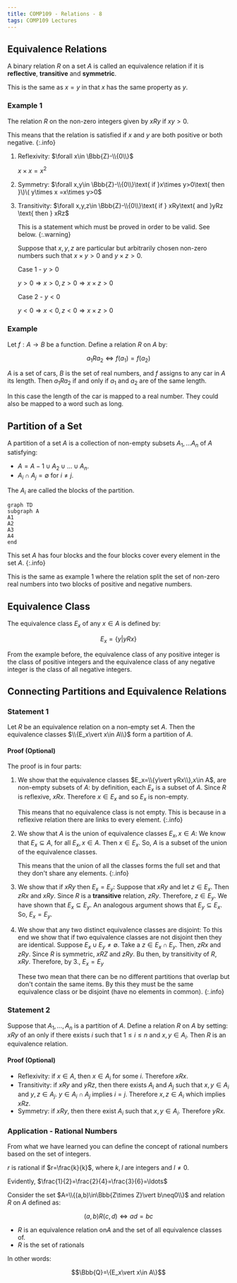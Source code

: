 ```yaml
---
title: COMP109 - Relations - 8
tags: COMP109 Lectures
---
```

## Equivalence Relations
A binary relation $R$ on a set $A$ is called an equivalence relation if it is **reflective**, **transitive** and **symmetric**.

This is the same as $x=y$ in that $x$ has the same property as $y$.

### Example 1
The relation $R$ on the non-zero integers given by $xRy$ if $xy>0$.

This means that the relation is satisfied if $x$ and $y$ are both positive or both negative.
{:.info}

1. Reflexivity: $\forall x\in \Bbb{Z}-\\{0\\}$

	$x\times x=x^2$
1. Symmetry: $\forall x,y\in \Bbb{Z}-\\{0\\}\text{ if }x\times y>0\text{ then }\)\( y\times x =x\times y>0$
1. Transitivity: $\forall x,y,z\in \Bbb{Z}-\\{0\\}\text{ if } xRy\text{ and }yRz \text{ then } xRz$

	This is a statement which must be proved in order to be valid. See below.
	{:.warning}
	
	Suppose that $x,y,z$ are particular but arbitrarily chosen non-zero numbers such that $x\times y>0$ and $y\times z>0$.
	
	Case 1 - $y>0$
	
	$y>0\Rightarrow x>0,z>0\Rightarrow x\times z>0$
	
	Case 2 - $y<0$
	
	$y<0\Rightarrow x<0,z<0\Rightarrow x\times z >0$

### Example
Let $f:A\rightarrow B$ be a function. Define a relation $R$ on $A$ by:

$$a_1Ra_2\Leftrightarrow f(a_1)=f(a_2)$$

$A$ is a set of cars,  $B$ is the set of real numbers, and $f$ assigns to any car in $A$ its length. Then $a_1Ra_2$ if and only if $a_1$ and $a_2$ are of the same length.

In this case the length of the car is mapped to a real number. They could also be mapped to a word such as $\text{long}$.

## Partition of a Set
A partition of a set $A$ is a collection of non-empty subsets $A_1,\ldots A_n$ of $A$ satisfying:

* $A=A-1\cup A_2\cup\ldots\cup A_n$.
* $A_i\cap A_j=\emptyset$ for $i\neq j$.

The $A_i$ are called the blocks of the partition.

```mermaid
graph TD
subgraph A
A1
A2
A3
A4
end
```

This set $A$ has four blocks and the four blocks cover every element in the set $A$.
{:.info}

This is the same as example 1 where the relation split the set of non-zero real numbers into two blocks of positive and negative numbers.

## Equivalence Class
The equivalence class $E_x$ of any $x\in A$ is defined by:

$$E_x=\{y\vert yRx\}$$

From the example before, the equivalence class of any positive integer is the class of positive integers and the equivalence class of any negative integer is the class of all negative integers.

## Connecting Partitions and Equivalence Relations
### Statement 1
Let $R$ be an equivalence relation on a non-empty set $A$. Then the equivalence classes $\\{E_x\vert x\in A\\}$ form a partition of $A$.

#### Proof (Optional)
The proof is in four parts:

1. We show that the equivalence classes $E_x=\\{y\vert yRx\\},x\in A$, are non-empty subsets of $A$: by definition, each $E_x$ is a subset of $A$. Since $R$ is reflexive, $xRx$. Therefore $x\in E_x$ and so $E_x$ is non-empty.

	This means that no equivalence class is not empty. This is because in a reflexive relation there are links to every element.
	{:.info}
1. We show that $A$ is the union of equivalence classes $E_x,x\in A$: We know that $E_x\subseteq A$, for all $E_x, x\in A$. Then $x\in E_x$. So, $A$ is a subset of the union of the equivalence classes.

	This means that the union of all the classes forms the full set and that they don't share any elements.
	{:.info}
1. We show that if $xRy$ then $E_x=E_y$: Suppose that $xRy$ and let $z\in E_x$. Then $zRx$ and $xRy$. Since $R$ is a **transitive** relation, $zRy$. Therefore, $z\in E_y$. We have shown that $E_x\subseteq E_y$. An analogous argument shows that $E_y\subseteq E_x$. So, $E_x=E_y$.
1. We show that any two distinct equivalence classes are disjoint: To this end we show that if two equivalence classes are not disjoint then they are identical. Suppose $E_x\cup E_y\neq \emptyset$. Take a $z\in E_x\cap E_y$. Then, $zRx$ and $zRy$. Since $R$ is symmetric, $xRZ$ and $zRy$. Bu then, by transitivity of $R$, $xRy$. Therefore, by 3., $E_x=E_y$

	These two mean that there can be no different partitions that overlap but don't contain the same items. By this they must be the same equivalence class or be disjoint (have no elements in common).
	{:.info}

### Statement 2
Suppose that $A_1,\ldots,A_n$ is a partition of $A$. Define a relation $R$ on $A$ by setting: $xRy$ of an only if there exists $i$ such that $1\leq i\leq n$ and $x,y\in  A_i$. Then $R$ is an equivalence relation.

#### Proof (Optional)
* Reflexivity: if $x\in A$, then $x\in A_i$ for some $i$. Therefore $xRx$.
* Transitivity: if $xRy$ and $yRz$, then there exists $A_i$ and $A_j$ such that $x,y\in A_i$ and $y,z\in A_j$. $y\in A_i\cap A_j$ implies $i=j$. Therefore $x,z\in A_i$ which implies $xRz$.
* Symmetry: if $xRy$, then there exist $A_i$ such that $x,y\in A_i$. Therefore $yRx$.

### Application - Rational Numbers
From what we have learned you can define the concept of rational numbers based on the set of integers.

$r$ is rational if $r=\frac{k}{k}$, where $k,l$ are integers and $l\neq 0$.

Evidently, $\frac{1}{2}=\frac{2}{4}=\frac{3}{6}=\ldots$

Consider the set $A=\\{(a,b)\in\Bbb{Z\times Z}\vert b\neq0\\}$ and relation $R$ on $A$ defined as:

$$(a,b)R(c,d)\Leftrightarrow ad=bc$$

* $R$ is an equivalence relation on$A$ and the set of all equivalence classes of.
* $R$ is the set of rationals

In other words:

$$\Bbb{Q}=\{E_x\vert x\in A\}$$
